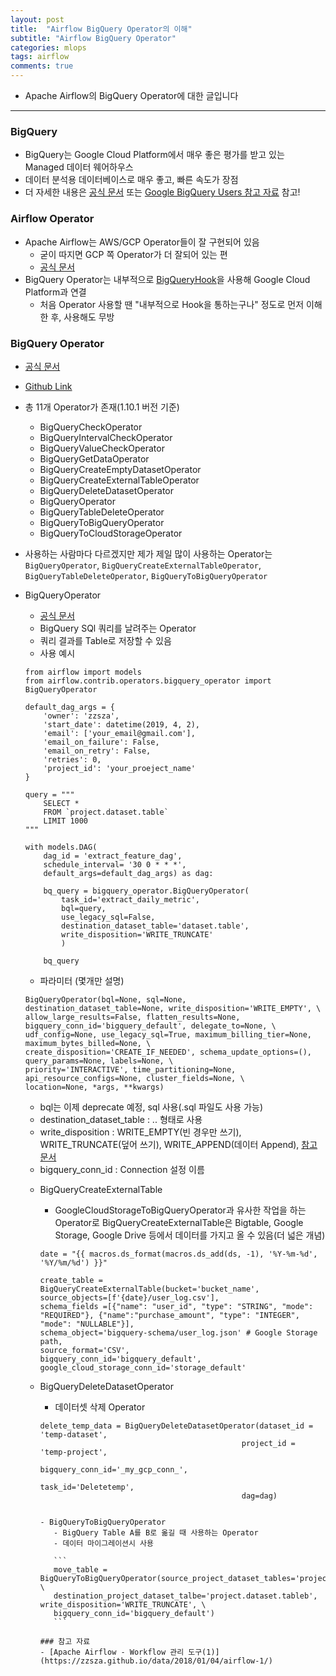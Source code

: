 ```yaml
---
layout: post
title:  "Airflow BigQuery Operator의 이해"
subtitle: "Airflow BigQuery Operator"
categories: mlops
tags: airflow
comments: true
---
```


- Apache Airflow의 BigQuery Operator에 대한 글입니다

---

### BigQuery
- BigQuery는 Google Cloud Platform에서 매우 좋은 평가를 받고 있는 Managed 데이터 웨어하우스
- 데이터 분석용 데이터베이스로 매우 좋고, 빠른 속도가 장점
- 더 자세한 내용은 [공식 문서](https://cloud.google.com/bigquery/) 또는 [Google BigQuery Users 참고 자료](https://www.facebook.com/groups/bigquery/permalink/1760585197568366/) 참고!


### Airflow Operator
- Apache Airflow는 AWS/GCP Operator들이 잘 구현되어 있음
	- 굳이 따지면 GCP 쪽 Operator가 더 잘되어 있는 편
	- [공식 문서](http://airflow.apache.org/integration.html?highlight=bigquery#gcp) 
- BigQuery Operator는 내부적으로 [BigQueryHook](http://airflow.apache.org/_api/airflow/contrib/hooks/bigquery_hook/index.html#airflow.contrib.hooks.bigquery_hook.BigQueryHook)을 사용해 Google Cloud Platform과 연결
	- 처음 Operator 사용할 땐 "내부적으로 Hook을 통하는구나" 정도로 먼저 이해한 후, 사용해도 무방

### BigQuery Operator
- [공식 문서](http://airflow.apache.org/integration.html?highlight=bigquery#bigquery)
- [Github Link](https://github.com/apache/airflow/tree/master/airflow/contrib/operators)
- 총 11개 Operator가 존재(1.10.1 버전 기준)
	- BigQueryCheckOperator
	- BigQueryIntervalCheckOperator
	- BigQueryValueCheckOperator
	- BigQueryGetDataOperator
	- BigQueryCreateEmptyDatasetOperator
	- BigQueryCreateExternalTableOperator
	- BigQueryDeleteDatasetOperator
	- BigQueryOperator
	- BigQueryTableDeleteOperator
	- BigQueryToBigQueryOperator
	- BigQueryToCloudStorageOperator
- 사용하는 사람마다 다르겠지만 제가 제일 많이 사용하는 Operator는 `BigQueryOperator`, `BigQueryCreateExternalTableOperator`, `BigQueryTableDeleteOperator`, `BigQueryToBigQueryOperator`
- BigQueryOperator
	- [공식 문서](http://airflow.apache.org/_api/airflow/contrib/operators/bigquery_operator/index.html#airflow.contrib.operators.bigquery_operator.BigQueryOperator)
	- BigQuery SQl 쿼리를 날려주는 Operator
	- 쿼리 결과를 Table로 저장할 수 있음
	- 사용 예시
	 
	```
	from airflow import models
	from airflow.contrib.operators.bigquery_operator import BigQueryOperator
	
	default_dag_args = {
	    'owner': 'zzsza',
	    'start_date': datetime(2019, 4, 2),
	    'email': ['your_email@gmail.com'],
	    'email_on_failure': False,
	    'email_on_retry': False,
	    'retries': 0,
	    'project_id': 'your_proeject_name'
	}

	query = """
		SELECT *
		FROM `project.dataset.table`
		LIMIT 1000
	"""
	
	with models.DAG(
        dag_id = 'extract_feature_dag',
        schedule_interval= '30 0 * * *',
        default_args=default_dag_args) as dag:

	    bq_query = bigquery_operator.BigQueryOperator(
	        task_id='extract_daily_metric',
	        bql=query, 
	        use_legacy_sql=False,
	        destination_dataset_table='dataset.table',
	        write_disposition='WRITE_TRUNCATE'
	        )
	
	    bq_query
	```
	
	- 파라미터 (몇개만 설명)
	
	```
	BigQueryOperator(bql=None, sql=None, destination_dataset_table=None, write_disposition='WRITE_EMPTY', \
	allow_large_results=False, flatten_results=None, bigquery_conn_id='bigquery_default', delegate_to=None, \
	udf_config=None, use_legacy_sql=True, maximum_billing_tier=None, maximum_bytes_billed=None, \
	create_disposition='CREATE_IF_NEEDED', schema_update_options=(), query_params=None, labels=None, \
	priority='INTERACTIVE', time_partitioning=None, api_resource_configs=None, cluster_fields=None, \
	location=None, *args, **kwargs)
	```
		
	- bql는 이제 deprecate 예정, sql 사용(.sql 파일도 사용 가능)
	- destination\_dataset\_table : <project>.<dataset>.<table> 형태로 사용
	- write_disposition : WRITE\_EMPTY(빈 경우만 쓰기), WRITE\_TRUNCATE(덮어 쓰기), WRITE\_APPEND(데이터 Append), [참고 문서](https://cloud.google.com/bigquery/docs/reference/rest/v2/jobs)
	- bigquery\_conn\_id : Connection 설정 이름
- BigQueryCreateExternalTable
	- GoogleCloudStorageToBigQueryOperator과 유사한 작업을 하는 Operator로 BigQueryCreateExternalTable은 Bigtable, Google Storage, Google Drive 등에서 데이터를 가지고 올 수 있음(더 넓은 개념)

	```
	date = "{{ macros.ds_format(macros.ds_add(ds, -1), '%Y-%m-%d', '%Y/%m/%d') }}"
	
	create_table = BigQueryCreateExternalTable(bucket='bucket_name', source_objects=[f'{date}/user_log.csv'],
	schema_fields =[{"name": "user_id", "type": "STRING", "mode": "REQUIRED"}, {"name":"purchase_amount", "type": "INTEGER", "mode": "NULLABLE"}],
	schema_object='bigquery-schema/user_log.json' # Google Storage path,
	source_format='CSV',
	bigquery_conn_id='bigquery_default',
	google_cloud_storage_conn_id='storage_default'
	```
	
- BigQueryDeleteDatasetOperator
	- 데이터셋 삭제 Operator
	
	```
	delete_temp_data = BigQueryDeleteDatasetOperator(dataset_id = 'temp-dataset',
                                                 project_id = 'temp-project',
                                                 bigquery_conn_id='_my_gcp_conn_',
                                                 task_id='Deletetemp',
                                                 dag=dag)
 ```	 
 
- BigQueryToBigQueryOperator
	- BigQuery Table A를 B로 옮길 때 사용하는 Operator
	- 데이터 마이그레이션시 사용
	
	```
	move_table = BigQueryToBigQueryOperator(source_project_dataset_tables='project.dataset.table',  \
	destination_project_dataset_talbe='project.dataset.tableb', write_disposition='WRITE_TRUNCATE', \
	bigquery_conn_id='bigquery_default')
	```  
	
### 참고 자료
- [Apache Airflow - Workflow 관리 도구(1)](https://zzsza.github.io/data/2018/01/04/airflow-1/)	